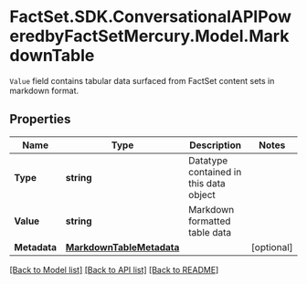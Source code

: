 # FactSet.SDK.ConversationalAPIPoweredbyFactSetMercury.Model.MarkdownTable
`Value` field contains tabular data surfaced from FactSet content sets in markdown format. 

## Properties

Name | Type | Description | Notes
------------ | ------------- | ------------- | -------------
**Type** | **string** | Datatype contained in this data object | 
**Value** | **string** | Markdown formatted table data | 
**Metadata** | [**MarkdownTableMetadata**](MarkdownTableMetadata.md) |  | [optional] 

[[Back to Model list]](../README.md#documentation-for-models) [[Back to API list]](../README.md#documentation-for-api-endpoints) [[Back to README]](../README.md)

